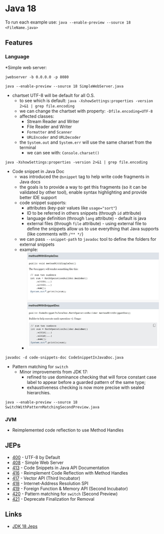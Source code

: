 # Java 18

To run each example use: `java --enable-preview --source 18 <FileName.java>`

## Features

### Language

*Simple web server:
```shell
jwebserver -b 0.0.0.0 -p 8080
```
```shell
java --enable-preview --source 18 SimpleWebServer.java
```

* chartset UTF-8 will be default for all O.S.
  * to see which is default: `java -XshowSettings:properties -version 2>&1 | grep file.encoding`
  * we can change the chartset with property: `-Dfile.encoding=UTF-8`
  * affected classes:
    * Stream Reader and Writer
    * File Reader and Writer
    * `Formatter` and `Scanner`
    * `URLEncoder` and `URLDecoder`
  * the `System.out` and `System.err` will use the same charset from the terminal
      * we can see with: `Console.charset()`
```shell
java -XshowSettings:properties -version 2>&1 | grep file.encoding
```


* Code snippet in Java Doc
  * was introduced the `@snippet` tag to help write code fragments in Java docs
  * the goals is to provide a way to get this fragments (so it can be validated by other tool), enable syntax highlighting and provide better IDE support
  * code snippet supports:
    * attributes (key-pair values like `usage="sort"`)
    * ID to be referred in others snippets (through `id` attribute)
    * language definition (through `lang` attribute) - default is java
    * external files (through `file` attribute) - using external file to define the snippets allow us to use everything that Java supports (like comments with `/** */`)
  * we can pass `--snippet-path` to `javadoc` tool to define the folders for external snippets
  * example:
    * ![](img/code-snippet-doc-example.png)
```shell
javadoc -d code-snippets-doc CodeSnippetInJavaDoc.java
```





* Pattern matching for `switch`
  * Minor improvements from JDK 17:
    * refined to use dominance checking that will force constant case label to appear before a guarded pattern of the same type;
    * exhaustiveness checking is now more precise with sealed hierarchies.
```shell
java --enable-preview --source 18 SwitchWithPatternMatchingSecondPreview.java
```


### JVM

* Reimplemented code reflection to use Method Handles

## JEPs

* [400](https://openjdk.java.net/jeps/400) - UTF-8 by Default
* [408](https://openjdk.java.net/jeps/408) - Simple Web Server
* [413](https://openjdk.java.net/jeps/413) - Code Snippets in Java API Documentation
* [416](https://openjdk.java.net/jeps/416) - Reimplement Code Reflection with Method Handles
* [417](https://openjdk.java.net/jeps/417) - Vector API (Third Incubator)
* [418](https://openjdk.java.net/jeps/418) - Internet-Address Resolution SPI
* [419](https://openjdk.java.net/jeps/419) - Foreign Function & Memory API (Second Incubator)
* [420](https://openjdk.java.net/jeps/420) - Pattern matching for `switch` (Second Preview)
* [421](https://openjdk.java.net/jeps/421) - Deprecate Finalization for Removal

## Links

* [JDK 18 Jeps](https://openjdk.java.net/projects/jdk/18/)
